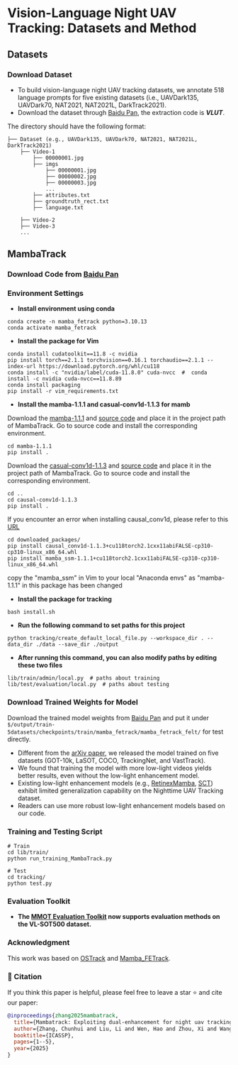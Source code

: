 # Vision-Language Night UAV Tracking: Datasets and Method

## Datasets

### Download Dataset
- To build vision-language night UAV tracking datasets, we annotate 518 language prompts for five existing datasets (i.e., UAVDark135, UAVDark70, NAT2021, NAT2021L, DarkTrack2021).
- Download the dataset through [Baidu Pan](https://pan.baidu.com/s/1ABd-OFuKRrBHKgmub1gwkw?pwd=VLUT), the extraction code is ***VLUT***.

The directory should have the following format:
```
├── Dataset (e.g., UAVDark135, UAVDark70, NAT2021, NAT2021L, DarkTrack2021)
    ├── Video-1
        ├── 00000001.jpg
        ├── imgs
            ├── 00000001.jpg
            ├── 00000002.jpg
            ├── 00000003.jpg
            ...
        ├── attributes.txt
        ├── groundtruth_rect.txt
        ├── language.txt

    ├── Video-2
    ├── Video-3
    ...
```


## MambaTrack

### Download Code from [Baidu Pan](https://pan.baidu.com/s/1Ie4wLPVYGncIaBfjcZSd_Q?pwd=Mamb)

### Environment Settings 
* **Install environment using conda**
```
conda create -n mamba_fetrack python=3.10.13
conda activate mamba_fetrack
```


 * **Install the package for Vim**
```
conda install cudatoolkit==11.8 -c nvidia   
pip install torch==2.1.1 torchvision==0.16.1 torchaudio==2.1.1 --index-url https://download.pytorch.org/whl/cu118   
conda install -c "nvidia/label/cuda-11.8.0" cuda-nvcc  #  conda install -c nvidia cuda-nvcc==11.8.89
conda install packaging  
pip install -r vim_requirements.txt  
```
* **Install the mamba-1.1.1 and casual-conv1d-1.1.3 for mamb**

Download the [mamba-1.1.1](https://github.com/state-spaces/mamba/releases/download/v1.1.1/mamba_ssm-1.1.1+cu118torch2.1cxx11abiFALSE-cp310-cp310-linux_x86_64.whl) and [source code](https://github.com/state-spaces/mamba/archive/refs/tags/v1.1.1.zip) and place it in the project path of MambaTrack. Go to source code and install the corresponding environment.
```
cd mamba-1.1.1
pip install .
```

Download the [casual-conv1d-1.1.3](https://github.com/Dao-AILab/causal-conv1d/releases/download/v1.1.3/causal_conv1d-1.1.3+cu118torch2.1cxx11abiFALSE-cp310-cp310-linux_x86_64.whl) and [source code](https://github.com/Dao-AILab/causal-conv1d/archive/refs/tags/v1.1.3.zip) and place it in the project path of MambaTrack.  Go to source code and install the corresponding environment.
```
cd ..
cd causal-conv1d-1.1.3
pip install .
```

If you encounter an error when installing causal_conv1d, please refer to this [URL](https://blog.csdn.net/weixin_45667052/article/details/136311600)
```
cd downloaded_packages/
pip install causal_conv1d-1.1.3+cu118torch2.1cxx11abiFALSE-cp310-cp310-linux_x86_64.whl
pip install mamba_ssm-1.1.1+cu118torch2.1cxx11abiFALSE-cp310-cp310-linux_x86_64.whl 
```  

copy the "mamba_ssm" in Vim to your local "Anaconda envs" as "mamba-1.1.1" in this package has been changed


* **Install the package for tracking**
```
bash install.sh
```

* **Run the following command to set paths for this project**
```
python tracking/create_default_local_file.py --workspace_dir . --data_dir ./data --save_dir ./output
```

* **After running this command, you can also modify paths by editing these two files**
```
lib/train/admin/local.py  # paths about training
lib/test/evaluation/local.py  # paths about testing
```


### Download Trained Weights for Model 
Download the trained model weights from [Baidu Pan](https://pan.baidu.com/s/1Ie4wLPVYGncIaBfjcZSd_Q?pwd=Mamb) and put it under `$/output/train-5datasets/checkpoints/train/mamba_fetrack/mamba_fetrack_felt/` for test directly.

* Different from the [arXiv paper](https://arxiv.org/abs/2411.15761), we released the model trained on five datasets (GOT-10k, LaSOT, COCO, TrackingNet, and VastTrack).
* We found that training the model with more low-light videos yields better results, even without the low-light enhancement model.
* Existing low-light enhancement models (e.g., [RetinexMamba](https://github.com/YhuoyuH/RetinexMamba), [SCT](https://github.com/vision4robotics/SCT)) exhibit limited generalization capability on the Nighttime UAV Tracking dataset.
* Readers can use more robust low-light enhancement models based on our code.


### Training and Testing Script 
```
# Train
cd lib/train/
python run_training_MambaTrack.py

# Test
cd tracking/
python test.py
```


### Evaluation Toolkit 
* **The [MMOT Evaluation Toolkit](https://github.com/983632847/Awesome-Multimodal-Object-Tracking/tree/main/MMOT_Evaluation_Toolkit) now supports evaluation methods on the VL-SOT500 dataset.**


### Acknowledgment 
This work was based on [OSTrack](https://github.com/botaoye/OSTrack) and [Mamba_FETrack](https://github.com/Event-AHU/Mamba_FETrack).



### :newspaper: Citation 
If you think this paper is helpful, please feel free to leave a star ⭐ and cite our paper:
```bibtex
@inproceedings{zhang2025mambatrack,
  title={Mambatrack: Exploiting dual-enhancement for night uav tracking},
  author={Zhang, Chunhui and Liu, Li and Wen, Hao and Zhou, Xi and Wang, Yanfeng},
  booktitle={ICASSP},
  pages={1--5},
  year={2025}
}
```






